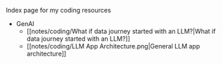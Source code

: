 Index page for my coding resources

- GenAI
	- [[notes/coding/What if data journey started with an LLM?|What if data journey started with an LLM?]]
	- [[notes/coding/LLM App Architecture.png|General LLM app architecture]]